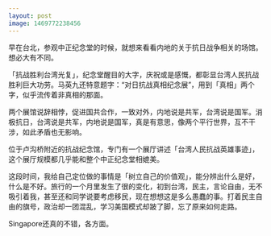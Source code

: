 ```yaml
---
layout: post
image: 1469772238456
---
```


早在台北，参观中正纪念堂的时候，就想来看看内地的关于抗日战争相关的场馆。想必大有不同。

「抗战胜利台湾光复」，纪念堂醒目的大字，庆祝或是感慨，都彰显台湾人民抗战胜利巨大功劳。马英九还特意题字：“对日抗战真相纪念展”，用到「真相」两个字，似乎流传着非真相的那面。

两个展馆说辞相悖，促进国共合作，一致对外，内地说是共军，台湾说是国军。消极抗日，台湾说是共军，内地说是国军，真是有意思，像两个平行世界，互不干涉，如此矛盾也无影响。

位于卢沟桥附近的抗战纪念馆，专门有一个展厅讲述「台湾人民抗战英雄事迹」，这个展厅规模都几乎能和整个中正纪念堂相媲美。

这段时间，我给自己定位做的事情是「树立自己的价值观」，能分辨出什么是好，什么是不好。旅行的一个月里发生了很的变化，初到台湾，民主，言论自由，无不吸引着我，甚至还和同学说要考虑移民，现在想想这是多么愚蠢的事。打着民主自由的旗号，政治却一团混乱，学习美国模式却跛了脚，忘了原来如何走路。

Singapore还真的不错，各方面。